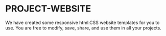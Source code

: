 # PROJECT-WEBSITE
We have created some responsive html.CSS website templates for you to use. You are free to modify, save, share, and use them in all your projects.
